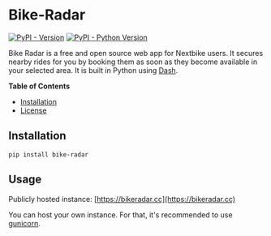 # Bike-Radar

[![PyPI - Version](https://img.shields.io/pypi/v/bike-radar.svg)](https://pypi.org/project/bike-radar) [![PyPI - Python Version](https://img.shields.io/pypi/pyversions/bike-radar.svg)](https://pypi.org/project/bike-radar)

Bike Radar is a free and open source web app for Nextbike users. It secures nearby rides for you by booking them as soon as they become available in your selected area. It is built in Python using [Dash](https://github.com/plotly/dash).

**Table of Contents**

- [Installation](#installation)
- [License](#license)

## Installation

```console
pip install bike-radar
```

## Usage

Publicly hosted instance: [https://bikeradar.cc](https://bikeradar.cc)

You can host your own instance. For that, it's recommended to use [gunicorn](https://gunicorn.org/).
